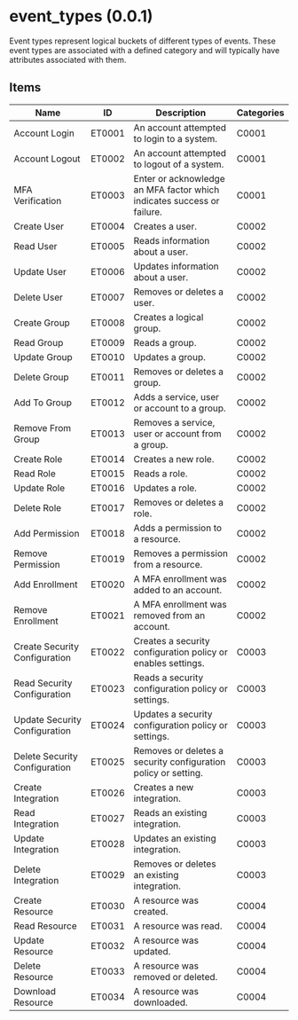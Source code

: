 # event_types (0.0.1)

Event types represent logical buckets of different types of events. These event types
are associated with a defined category and will typically have attributes associated with them.

## Items

| Name | ID | Description | Categories |
| ---- | -- | ----------- | ---------- |
| Account Login | ET0001 | An account attempted to login to a system. | C0001 |
| Account Logout | ET0002 | An account attempted to logout of a system. | C0001 |
| MFA Verification | ET0003 | Enter or acknowledge an MFA factor which indicates success or failure. | C0001 |
| Create User | ET0004 | Creates a user. | C0002 |
| Read User | ET0005 | Reads information about a user. | C0002 |
| Update User | ET0006 | Updates information about a user. | C0002 |
| Delete User | ET0007 | Removes or deletes a user. | C0002 |
| Create Group | ET0008 | Creates a logical group. | C0002 |
| Read Group | ET0009 | Reads a group. | C0002 |
| Update Group | ET0010 | Updates a group. | C0002 |
| Delete Group | ET0011 | Removes or deletes a group. | C0002 |
| Add To Group | ET0012 | Adds a service, user or account to a group. | C0002 |
| Remove From Group | ET0013 | Removes a service, user or account from a group. | C0002 |
| Create Role | ET0014 | Creates a new role. | C0002 |
| Read Role | ET0015 | Reads a role. | C0002 |
| Update Role | ET0016 | Updates a role. | C0002 |
| Delete Role | ET0017 | Removes or deletes a role. | C0002 |
| Add Permission | ET0018 | Adds a permission to a resource. | C0002 |
| Remove Permission | ET0019 | Removes a permission from a resource. | C0002 |
| Add Enrollment | ET0020 | A MFA enrollment was added to an account. | C0002 |
| Remove Enrollment | ET0021 | A MFA enrollment was removed from an account. | C0002 |
| Create Security Configuration | ET0022 | Creates a security configuration policy or enables settings. | C0003 |
| Read Security Configuration | ET0023 | Reads a security configuration policy or settings. | C0003 |
| Update Security Configuration | ET0024 | Updates a security configuration policy or settings. | C0003 |
| Delete Security Configuration | ET0025 | Removes or deletes a security configuration policy or setting. | C0003 |
| Create Integration | ET0026 | Creates a new integration. | C0003 |
| Read Integration | ET0027 | Reads an existing integration. | C0003 |
| Update Integration | ET0028 | Updates an existing integration. | C0003 |
| Delete Integration | ET0029 | Removes or deletes an existing integration. | C0003 |
| Create Resource | ET0030 | A resource was created. | C0004 |
| Read Resource | ET0031 | A resource was read. | C0004 |
| Update Resource | ET0032 | A resource was updated. | C0004 |
| Delete Resource | ET0033 | A resource was removed or deleted. | C0004 |
| Download Resource | ET0034 | A resource was downloaded. | C0004 |


